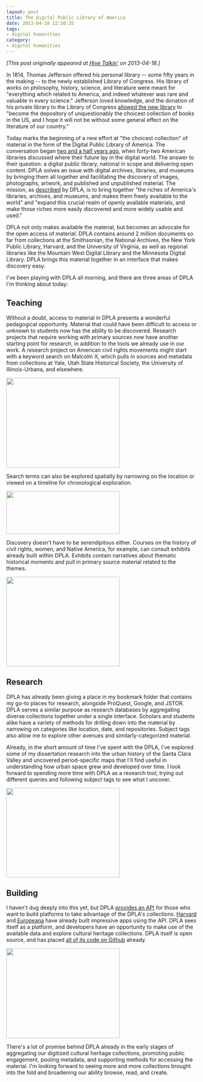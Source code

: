 ```yaml
---
layout: post
title: The Digital Public Library of America
date: 2013-04-28 12:50:35
tags:
- digital humanities
category: 
- digital humanities
---
```

*[This post originally appeared at [Hive Talkin'](https://www.stanford.edu/group/ats/cgi-bin/hivetalkin/?p=3331) on 2013-04-18.]*

In 1814, Thomas Jefferson offered his personal library -- some fifty years in the making -- to the newly established Library of Congress. His library of works on philosophy, history, science, and literature were meant for "everything which related to America, and indeed whatever was rare and valuable in every science." Jefferson loved knowledge, and the donation of his private library to the Library of Congress <a href="http://www.loc.gov/exhibits/jefferson/images/vc221.jpg">allowed the new library</a> to "become the depository of unquestionably the choicest collection of books in the US, and I hope it will not be without some general effect on the literature of our country."

Today marks the beginning of a new effort at "the choicest collection" of material in the form of the Digital Public Library of America. The conversation began <a href="http://www.theatlantic.com/entertainment/archive/2012/07/inside-the-quest-to-put-the-worlds-libraries-online/259967/">two and a half years ago</a>, when forty-two American libraries discussed where their future lay in the digital world. The answer to their question: a digital public library, national in scope and delivering open content. DPLA solves an issue with digital archives, libraries, and museums by bringing them all together and facilitating the discovery of images, photographs, artwork, and published and unpublished material. The mission, as <a href="http://dp.la/info/">described</a> by DPLA, is to bring together "the riches of America's libraries, archives, and museums, and makes them freely available to the world" and "expand this crucial realm of openly available materials, and make those riches more easily discovered and more widely usable and used."

DPLA not only makes available the material, but becomes an advocate for the open access of material. DPLA contains around 2 million documents so far from collections at the Smithsonian, the National Archives, the New York Public Library, Harvard, and the University of Virginia, as well as regional libraries like the Mountain West Digital Library and the Minnesota Digital Library. DPLA brings this material together in an interface that makes discovery easy.

I've been playing with DPLA all morning, and there are three areas of DPLA I'm thinking about today:

## Teaching

Without a doubt, access to material in DPLA presents a wonderful pedagogical opportunity. Material that could have been difficult to access or unknown to students now has the ability to be discovered. Research projects that require working with primary sources now have another starting point for research, in addition to the tools we already use in our work. A research project on American civil rights movements might start with a keyword search on Malcolm X, which pulls in sources and metadata from collections at Yale, Utah State Historical Society, the University of Illinois-Urbana, and elsewhere.

<a href="https://www.stanford.edu/group/ats/cgi-bin/hivetalkin/wp-content/uploads/2013/04/malcolmx.jpg"><img class="aligncenter size-medium wp-image-3333" src="https://www.stanford.edu/group/ats/cgi-bin/hivetalkin/wp-content/uploads/2013/04/malcolmx-300x237.jpg" alt="" width="300" height="237" /></a>

Search terms can also be explored spatially by narrowing on the location or viewed on a timeline for chronological exploration.

<a href="https://www.stanford.edu/group/ats/cgi-bin/hivetalkin/wp-content/uploads/2013/04/sideby.jpg"><img class="aligncenter size-medium wp-image-3335" src="https://www.stanford.edu/group/ats/cgi-bin/hivetalkin/wp-content/uploads/2013/04/sideby-300x113.jpg" alt="" width="300" height="113" /></a>

Discovery doesn't have to be serendipitous either. Courses on the history of civil rights, women, and Native America, for example, can consult exhibits already built within DPLA. Exhibits contain narratives about thematic historical moments and pull in primary source material related to the themes.

<a href="https://www.stanford.edu/group/ats/cgi-bin/hivetalkin/wp-content/uploads/2013/04/mkl_speech.jpg"><img class="aligncenter size-medium wp-image-3337" src="https://www.stanford.edu/group/ats/cgi-bin/hivetalkin/wp-content/uploads/2013/04/mkl_speech-300x236.jpg" alt="" width="300" height="236" /></a>

## Research

DPLA has already been giving a place in my bookmark folder that contains my go-to places for research, alongside ProQuest, Google, and JSTOR. DPLA serves a similar purpose as research databases by aggregating diverse collections together under a single interface. Scholars and students alike have a variety of methods for drilling down into the material by narrowing on categories like location, date, and repositories. Subject tags also allow me to explore other avenues and similarly-categorized material.

Already, in the short amount of time I've spent with the DPLA, I've explored some of my dissertation research into the urban history of the Santa Clara Valley and uncovered period-specific maps that I'll find useful in understanding how urban space grew and developed over time. I look forward to spending more time with DPLA as a research tool, trying out different queries and following subject tags to see what I uncover.

<a href="https://www.stanford.edu/group/ats/cgi-bin/hivetalkin/wp-content/uploads/2013/04/bracero_research.jpg"><img class="aligncenter size-medium wp-image-3339" src="https://www.stanford.edu/group/ats/cgi-bin/hivetalkin/wp-content/uploads/2013/04/bracero_research-300x236.jpg" alt="" width="300" height="236" /></a>

## Building

I haven't dug deeply into this yet, but DPLA <a href="http://dp.la/info/developers/">provides an API</a> for those who want to build platforms to take advantage of the DPLA's collections. <a href="http://dp.la/apps/1">Harvard</a> and <a href="http://dp.la/apps/2">Europeana</a> have already built impressive apps using the API. DPLA sees itself as a platform, and developers have an opportunity to make use of the available data and explore cultural heritage collections. DPLA itself is open source, and has placed <a href="https://github.com/dpla">all of its code on Github</a> already.

<a href="https://www.stanford.edu/group/ats/cgi-bin/hivetalkin/wp-content/uploads/2013/04/apps.jpg"><img class="aligncenter size-medium wp-image-3341" src="https://www.stanford.edu/group/ats/cgi-bin/hivetalkin/wp-content/uploads/2013/04/apps-300x237.jpg" alt="" width="300" height="237" /></a>

There's a lot of promise behind DPLA already in the early stages of aggregating our digitized cultural heritage collections, promoting public engagement, pooling metadata, and supporting methods for accessing the material. I'm looking forward to seeing more and more collections brought into the fold and broadening our ability browse, read, and create.
